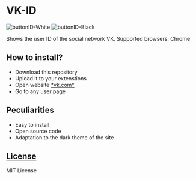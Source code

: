 # VK-ID
![buttonID-White](https://i.imgur.com/lkKZnRp.png)
![buttonID-Black](https://i.imgur.com/DFW5Gsk.png)

Shows the user ID of the social network VK.
Supported browsers: Chrome

## How to install?
- Download this repository
- Upload it to your extenstions
- Open website [\*vk.com\*](https://vk.com) 
- Go to any user page

## Peculiarities
- Easy to install
- Open source code
- Adaptation to the dark theme of the site

## [License](LICENSE)
MIT License
